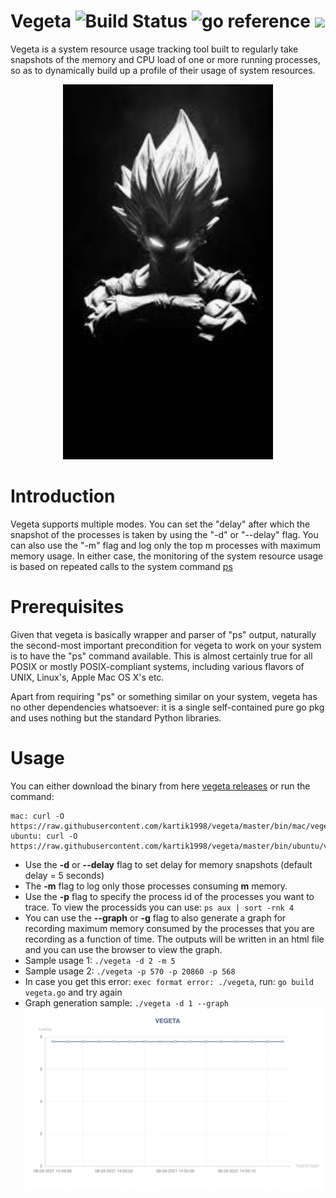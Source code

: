 # Vegeta ![Build Status](https://github.com/tsenart/vegeta/workflows/CI/badge.svg) ![go reference](https://img.shields.io/badge/go-reference-blue) ![](https://img.shields.io/badge/process-memory%20tracking-green)

Vegeta is a system resource usage tracking tool built to regularly take snapshots of the memory and CPU load of one or more running processes, so as to dynamically build up a profile of their usage of system resources.

<p align="center"> <img src = "./assets/yo.png" height=600 /> </p>

# Introduction
Vegeta supports multiple modes. You can set the "delay" after which the snapshot of the processes is taken by using the "-d" or "--delay" flag. You can also use the "-m" flag and log only the top m processes with maximum memory usage. In either case, the monitoring of the system resource usage is based on repeated calls to the system command [ps](https://en.wikipedia.org/wiki/Ps_(Unix))

# Prerequisites
Given that vegeta is basically wrapper and parser of "ps" output, naturally the second-most important precondition for vegeta to work on your system is to have the "ps" command available. This is almost certainly true for all POSIX or mostly POSIX-compliant systems, including various flavors of UNIX, Linux's, Apple Mac OS X's etc.

Apart from requiring "ps" or something similar on your system, vegeta has no other dependencies whatsoever: it is a single self-contained pure go pkg and uses nothing but the standard Python libraries.

# Usage
You can either download the binary from here [vegeta releases](https://github.com/kartik1998/vegeta/releases) or run the command: 
```
mac: curl -O https://raw.githubusercontent.com/kartik1998/vegeta/master/bin/mac/vegeta
ubuntu: curl -O https://raw.githubusercontent.com/kartik1998/vegeta/master/bin/ubuntu/vegeta
```

* Use the **-d** or **--delay** flag to set delay for memory snapshots (default delay = 5 seconds)
* The **-m** flag to log only those processes consuming **m** memory.
* Use the **-p** flag to specify the process id of the processes you want to trace. To view the processids you can use: `ps aux | sort -rnk 4`
* You can use the **--graph** or **-g** flag to also generate a graph for recording maximum memory consumed by the processes that you are recording as a function of time. The outputs will be written in an html file and you can use the browser to view the graph. 
* Sample usage 1: `./vegeta -d 2 -m 5`
* Sample usage 2: `./vegeta -p 570 -p 20860 -p 568`
* In case you get this error: `exec format error: ./vegeta`, run: `go build vegeta.go` and try again
* Graph generation sample: `./vegeta -d 1 --graph`
![](./assets/graph.png)
